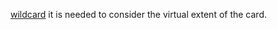[wildcard](https://bewildcard.com/service) 
it is needed to consider the virtual extent of the card. 